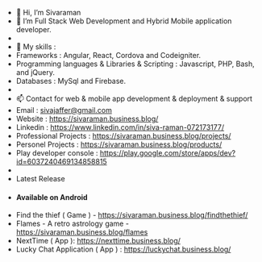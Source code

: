 - 👋 Hi, I’m Sivaraman
- 👀 I’m Full Stack Web Development and Hybrid Mobile application developer.
- 
- 🌱 My skills :
- Frameworks : Angular, React, Cordova and Codeigniter.
- Programming languages & Libraries & Scripting : Javascript, PHP, Bash, and jQuery.
- Databases : MySql and Firebase.
- 
- 📫 Contact for web & mobile app development & deployment & support
- Email : sivajaffer@gmail.com
- Website : https://sivaraman.business.blog/
- Linkedin : https://www.linkedin.com/in/siva-raman-072173177/
- Professional Projects : https://sivaraman.business.blog/projects/
- Personel Projects : https://sivaraman.business.blog/products/
- Play developer console : https://play.google.com/store/apps/dev?id=6037240469134858815
- 
- Latest Release
- #### Available on Android ####
- Find the thief ( Game ) - https://sivaraman.business.blog/findthethief/
- Flames - A retro astrology game - https://sivaraman.business.blog/flames
- NextTime ( App ): https://nexttime.business.blog/
- Lucky Chat Application ( App ) : https://luckychat.business.blog/
